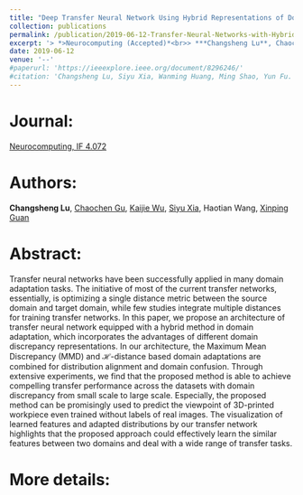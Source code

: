```yaml
---
title: "Deep Transfer Neural Network Using Hybrid Representations of Domain Discrepancy"
collection: publications
permalink: /publication/2019-06-12-Transfer-Neural-Networks-with-Hybrid-Representations/
excerpt: '> *>Neurocomputing (Accepted)*<br>> ***Changsheng Lu**, Chaochen Gu, Kaijie Wu, Siyu Xia, Haotian Wang, Xinping Guan*<br>>Transfer neural networks have been successfully applied in many domain adaptation tasks. The initiative of most of the current transfer networks, essentially, is optimizing a single distance metric between the source domain and target domain, while few studies integrate multiple distances for training transfer networks. In this paper, we propose an architecture of transfer neural network equipped with a hybrid method in domain adaptation, which incorporates the advantages of different domain discrepancy representations. In our architecture, the Maximum Mean Discrepancy (MMD) and $\mathcal{H}$-distance based domain adaptations are combined for distribution alignment and domain confusion. Through extensive experiments, we find that the proposed method is able to achieve compelling transfer performance across the datasets with domain discrepancy from small scale to large scale. Especially, the proposed method can be promisingly used to predict the viewpoint of 3D-printed workpiece even trained without labels of real images. The visualization of learned features and adapted distributions by our transfer network highlights that the proposed approach could effectively learn the similar features between two domains and deal with a wide range of transfer tasks.'
date: 2019-06-12
venue: '--'
#paperurl: 'https://ieeexplore.ieee.org/document/8296246/'
#citation: 'Changsheng Lu, Siyu Xia, Wanming Huang, Ming Shao, Yun Fu. Circle Detection by Arc-support Line Segments. In: The 24rd IEEE International Conference on Image Processing (ICIP).'
---
```


Journal:
===
[Neurocomputing, IF 4.072](https://www.journals.elsevier.com/neurocomputing)

Authors: 
===
**Changsheng Lu**, [Chaochen Gu](http://iwin.sjtu.edu.cn/sub/faculty/%E8%B0%B7%E6%9C%9D%E8%87%A3.html), [Kaijie Wu](http://iwin.sjtu.edu.cn/sub/faculty/%E5%90%B4%E5%BC%80%E6%9D%B0.html), [Siyu Xia](https://automation.seu.edu.cn/2019/0528/c24505a275207/page.htm), Haotian Wang, [Xinping Guan](http://iwin.sjtu.edu.cn/sub/faculty/%E5%85%B3%E6%96%B0%E5%B9%B3.html)

Abstract: 
===
Transfer neural networks have been successfully applied in many domain adaptation tasks. The initiative of most of the current transfer networks, essentially, is optimizing a single distance metric between the source domain and target domain, while few studies integrate multiple distances for training transfer networks. In this paper, we propose an architecture of transfer neural network equipped with a hybrid method in domain adaptation, which incorporates the advantages of different domain discrepancy representations. In our architecture, the Maximum Mean Discrepancy (MMD) and $\mathcal{H}$-distance based domain adaptations are combined for distribution alignment and domain confusion. Through extensive experiments, we find that the proposed method is able to achieve compelling transfer performance across the datasets with domain discrepancy from small scale to large scale. Especially, the proposed method can be promisingly used to predict the viewpoint of 3D-printed workpiece even trained without labels of real images. The visualization of learned features and adapted distributions by our transfer network highlights that the proposed approach could effectively learn the similar features between two domains and deal with a wide range of transfer tasks.  

More details:
===  
<!--Please refer to [PPT Slides](https://alanlusun.github.io/files/Viewpoint-estimation-ICONIP2018.pdf) and [Source code](https://github.com/haotian-wang/viewpoint-estimation).-->
